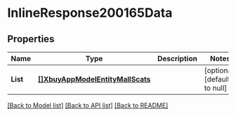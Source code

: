 # InlineResponse200165Data

## Properties
Name | Type | Description | Notes
------------ | ------------- | ------------- | -------------
**List** | [**[]XbuyAppModelEntityMallScats**](xbuy.app.model.entity.MallScats.md) |  | [optional] [default to null]

[[Back to Model list]](../README.md#documentation-for-models) [[Back to API list]](../README.md#documentation-for-api-endpoints) [[Back to README]](../README.md)

